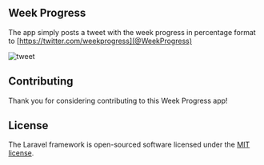 
## Week Progress

The app simply posts a tweet with the week progress in percentage format to [https://twitter.com/weekprogress](@WeekProgress)

![tweet](https://user-images.githubusercontent.com/3874381/53933269-96342e00-40ae-11e9-9f6b-65c27cb31e1a.PNG)


## Contributing

Thank you for considering contributing to this Week Progress app!

## License

The Laravel framework is open-sourced software licensed under the [MIT license](https://opensource.org/licenses/MIT).
